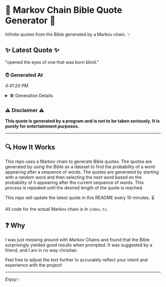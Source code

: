 # 📖 Markov Chain Bible Quote Generator 📖

Infinite quotes from the Bible generated by a Markov chain. ✨

## ✨ Latest Quote ✨
"opened the eyes of one that was born blind."

### ⏰ Generated At
*4:41:20 PM*

<details>
    <summary>🛠️ Generation Details</summary>
    <p>
        <strong>🌱 Seed:</strong> opened<br>
        <strong>🔄 Iterations:</strong> 8<br>
        <strong>📜 Context History:</strong><br>[ opened ]: the<br>[ opened, the ]: eyes<br>[ opened, the, eyes ]: of<br>[ opened, the, eyes, of ]: one<br>[ opened, the, eyes, of, one ]: that<br>[ opened, the, eyes, of, one, that ]: was<br>[ the, eyes, of, one, that, was ]: born<br>[ eyes, of, one, that, was, born ]: blind.<br>
    </p>
</details>

### ⚠️ Disclaimer ⚠️
**This quote is generated by a program and is not to be taken seriously. It is purely for entertainment purposes.**

---

## 🔍 How It Works

This repo uses a Markov chain to generate Bible quotes. The quotes are generated by using the Bible as a dataset to find the probability of a word appearing after a sequence of words. The quotes are generated by starting with a random word and then selecting the next word based on the probability of it appearing after the current sequence of words. This process is repeated until the desired length of the quote is reached.

This repo will update the latest quote in this README every 10 minutes. ⏳

All code for the actual Markov chain is in `index.ts`.

## ❓ Why

I was just messing around with Markov Chains and found that the Bible surprisingly yielded good results when prompted. 
It was suggested by a friend, and I am in no way christian.

Feel free to adjust the text further to accurately reflect your intent and experience with the project!

---

*Enjoy*✨
